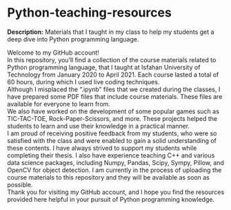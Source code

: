 # Python-teaching-resources
<b>Description:</b> Materials that I taught in my class to help my students get a deep dive into Python programming language. 

Welcome to my GitHub account!<br>
In this repository, you’ll find a collection of the course materials related to Python programming language, that I taught at Isfahan University of Technology from January 2020 to April 2021. Each course lasted a total of 60 hours, during which I used live coding techniques. <br>
Although I misplaced the “.ipynb” files that we created during the classes, I have prepared some PDF files that include course materials. These files are available for everyone to learn from. <br>
We also have worked on the development of some popular games such as TIC-TAC-TOE, Rock-Paper-Scissors, and more. These projects helped the students to learn and use their knowledge in a practical manner. <br>
I am proud of receiving positive feedback from my students, who were so satisfied with the class and were enabled to gain a solid understanding of these contents. I have always strived to support my students while completing their thesis. 
I also have experience teaching C++ and various data science packages, including Numpy, Pandas, Scipy, Sympy, Pillow, and OpenCV for object detection. I am currently in the process of uploading the course materials to this repository and they will be available as soon as possible. <br>
Thank you for visiting my GitHub account, and I hope you find the resources provided here helpful in your pursuit of Python programming knowledge.
